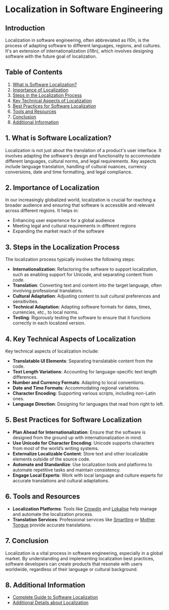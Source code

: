# Localization in Software Engineering

## Introduction

Localization in software engineering, often abbreviated as l10n, is the process of adapting software to different languages, regions, and cultures. It's an extension of internationalization (i18n), which involves designing software with the future goal of localization.

## Table of Contents
1. [What is Software Localization?](#1-what-is-software-localization)
2. [Importance of Localization](#2-importance-of-localization)
3. [Steps in the Localization Process](#3-steps-in-the-localization-process)
4. [Key Technical Aspects of Localization](#4-key-technical-aspects-of-localization)
5. [Best Practices for Software Localization](#5-best-practices-for-software-localization)
6. [Tools and Resources](#6-tools-and-resources)
7. [Conclusion](#7-conclusion)
8. [Additional Information](#8-additional-information)

## 1. What is Software Localization?

Localization is not just about the translation of a product's user interface. It involves adapting the software's design and functionality to accommodate different languages, cultural norms, and legal requirements. Key aspects include language translation, handling of cultural nuances, currency conversions, date and time formatting, and legal compliance.

## 2. Importance of Localization

In our increasingly globalized world, localization is crucial for reaching a broader audience and ensuring that software is accessible and relevant across different regions. It helps in:
- Enhancing user experience for a global audience
- Meeting legal and cultural requirements in different regions
- Expanding the market reach of the software

## 3. Steps in the Localization Process

The localization process typically involves the following steps:
- **Internationalization**: Refactoring the software to support localization, such as enabling support for Unicode, and separating content from code.
- **Translation**: Converting text and content into the target language, often involving professional translators.
- **Cultural Adaptation**: Adjusting content to suit cultural preferences and sensitivities.
- **Technical Adaptation**: Adapting software formats for dates, times, currencies, etc., to local norms.
- **Testing**: Rigorously testing the software to ensure that it functions correctly in each localized version.

## 4. Key Technical Aspects of Localization

Key technical aspects of localization include:
- **Translatable UI Elements**: Separating translatable content from the code.
- **Text Length Variations**: Accounting for language-specific text length differences.
- **Number and Currency Formats**: Adapting to local conventions.
- **Date and Time Formats**: Accommodating regional variations.
- **Character Encoding**: Supporting various scripts, including non-Latin ones.
- **Language Direction**: Designing for languages that read from right to left.

## 5. Best Practices for Software Localization

- **Plan Ahead for Internationalization**: Ensure that the software is designed from the ground up with internationalization in mind.
- **Use Unicode for Character Encoding**: Unicode supports characters from most of the world’s writing systems.
- **Externalize Localizable Content**: Store text and other localizable elements outside of the source code.
- **Automate and Standardize**: Use localization tools and platforms to automate repetitive tasks and maintain consistency.
- **Engage Local Experts**: Work with local language and culture experts for accurate translations and cultural adaptations.


## 6. Tools and Resources

- **Localization Platforms**: Tools like [Crowdin](https://crowdin.com/) and [Lokalise](https://lokalise.com/) help manage and automate the localization process.
- **Translation Services**: Professional services like [Smartling](https://www.smartling.com/) or [Mother Tongue](https://mothertongue.com/solutions/translation) provide accurate translations.

## 7. Conclusion

Localization is a vital process in software engineering, especially in a global market. By understanding and implementing localization best practices, software developers can create products that resonate with users worldwide, regardless of their language or cultural background.

## 8. Additional Information
- [Complete Guide to Software Localization](https://phrase.com/blog/posts/software-localization/)
- [Additional Details about Localization](https://developer.mozilla.org/en-US/docs/Glossary/Localization)